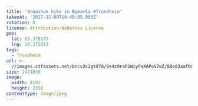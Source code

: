 ```yaml
---
title: 'Snowshoe hike in Bymarka #Trondheim'
takenAt: '2017-12-09T14:49:05.000Z'
rotation: 0
license: Attribution-NoDerivs License
geo:
  lat: 63.378175
  lng: 10.275313
tags:
  - Trondheim
url: >-
  //images.ctfassets.net/bncv3c2gt878/5e4z9raFSWiyPaXAPoS7wZ/88e83aaf0d9739b7d5865e2c45ae4a77/snowshoe-hike-in-bymarka-trondheim_38244979514_o
size: 2471039
image:
  width: 4192
  height: 2358
contentType: image/jpeg
---
```


